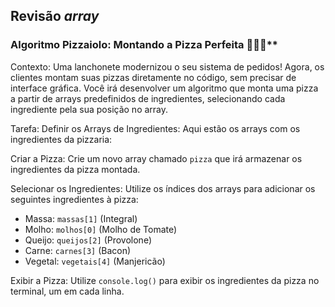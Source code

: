 ## Revisão *array*

### Algoritmo Pizzaiolo: Montando a Pizza Perfeita 🍕🧀🥓**

Contexto: Uma lanchonete modernizou o seu sistema de pedidos! Agora, os clientes montam suas pizzas diretamente no código, sem precisar de interface gráfica. Você irá desenvolver um algoritmo que monta uma pizza a partir de arrays predefinidos de ingredientes, selecionando cada ingrediente pela sua posição no array.

Tarefa:
Definir os Arrays de Ingredientes: Aqui estão os arrays com os ingredientes da pizzaria:

Criar a Pizza:  Crie um novo array chamado `pizza` que irá armazenar os ingredientes da pizza montada.

Selecionar os Ingredientes:  Utilize os índices dos arrays para adicionar os seguintes ingredientes à pizza:

- Massa: `massas[1]` (Integral)
- Molho: `molhos[0]` (Molho de Tomate)
- Queijo: `queijos[2]` (Provolone)
- Carne: `carnes[3]` (Bacon)
- Vegetal: `vegetais[4]` (Manjericão)

Exibir a Pizza:  Utilize `console.log()` para exibir os ingredientes da pizza no terminal, um em cada linha.
